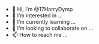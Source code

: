 - 👋 Hi, I’m @17HarryDymp
- 👀 I’m interested in ...
- 🌱 I’m currently learning ...
- 💞️ I’m looking to collaborate on ...
- 📫 How to reach me ...

<!---
17HarryDymp/17HarryDymp is a ✨ special ✨ repository because its `README.md` (this file) appears on your GitHub profile.
You can click the Preview link to take a look at your changes.
--->

